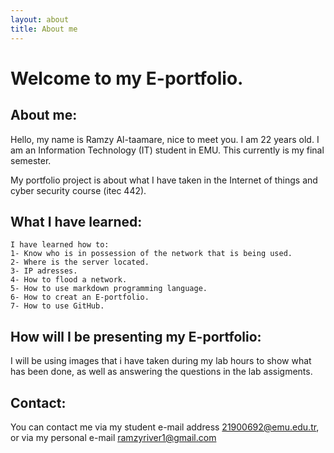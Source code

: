 ```yaml
---
layout: about
title: About me
---
```

# Welcome to my E-portfolio.

## About me:

Hello, my name is Ramzy Al-taamare, nice to meet you.
I am 22 years old.
I am an Information Technology (IT) student in EMU.
This currently is my final semester.

My portfolio project is about what I have taken in the Internet of things and cyber security course (itec 442).

## What I have learned:
```
I have learned how to:
1- Know who is in possession of the network that is being used.
2- Where is the server located.
3- IP adresses.
4- How to flood a network.
5- How to use markdown programming language.
6- How to creat an E-portfolio.
7- How to use GitHub.
```
## How will I be presenting my E-portfolio:

I will be using images that i have taken during my lab hours to show what has been done, as well as answering the questions in the lab assigments.

## Contact: 

You can contact me via my student e-mail address 21900692@emu.edu.tr, or via my personal e-mail ramzyriver1@gmail.com 

